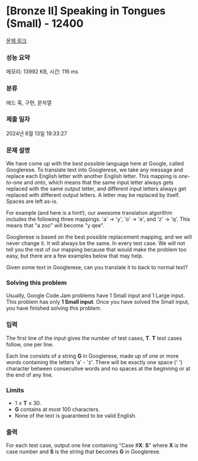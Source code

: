 # [Bronze II] Speaking in Tongues (Small) - 12400 

[문제 링크](https://www.acmicpc.net/problem/12400) 

### 성능 요약

메모리: 13992 KB, 시간: 116 ms

### 분류

애드 혹, 구현, 문자열

### 제출 일자

2024년 6월 13일 19:33:27

### 문제 설명

<p>We have come up with the best possible language here at Google, called Googlerese. To translate text into Googlerese, we take any message and replace each English letter with another English letter. This mapping is <em>one-to-one</em> and <em>onto</em>, which means that the same input letter always gets replaced with the same output letter, and different input letters always get replaced with different output letters. A letter may be replaced by itself. Spaces are left as-is.</p>

<p>For example (and here is a hint!), our awesome translation algorithm includes the following three mappings: 'a' -> 'y', 'o' -> 'e', and 'z' -> 'q'. This means that "a zoo" will become "y qee".</p>

<p>Googlerese is based on the best possible replacement mapping, and we will never change it. It will always be the same. In every test case. We will not tell you the rest of our mapping because that would make the problem too easy, but there are a few examples below that may help.</p>

<p>Given some text in Googlerese, can you translate it to back to normal text?</p>

<h3>Solving this problem</h3>

<p>Usually, Google Code Jam problems have 1 Small input and 1 Large input. This problem has only <strong>1 Small input</strong>. Once you have solved the Small input, you have finished solving this problem.</p>

### 입력 

 <p>The first line of the input gives the number of test cases, <strong>T</strong>. <strong>T</strong> test cases follow, one per line.</p>

<p>Each line consists of a string <strong>G</strong> in Googlerese, made up of one or more words containing the letters 'a' - 'z'. There will be exactly one space (' ') character between consecutive words and no spaces at the beginning or at the end of any line.</p>

<h3>Limits</h3>

<ul>
	<li>1 ≤ <strong>T</strong> ≤ 30.</li>
	<li><strong>G</strong> contains at most 100 characters.</li>
	<li>None of the text is guaranteed to be valid English.</li>
</ul>

### 출력 

 <p>For each test case, output one line containing "Case #<strong>X</strong>: <strong>S</strong>" where <strong>X</strong> is the case number and <strong>S</strong> is the string that becomes <strong>G</strong> in Googlerese.</p>

